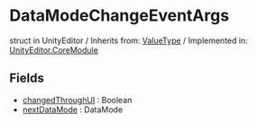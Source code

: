 # DataModeChangeEventArgs
struct in UnityEditor
 / Inherits from: <a href="https://docs.unity3d.com/6000.0/Documentation/ScriptReference/ValueType.html" target="_blank">ValueType</a> / Implemented in: <a href="https://docs.unity3d.com/6000.0/Documentation/ScriptReference/UnityEditor.CoreModule.html" target="_blank">UnityEditor.CoreModule</a>
## Fields
- <a href="https://docs.unity3d.com/6000.0/Documentation/ScriptReference/DataModeChangeEventArgs-changedThroughUI.html" target="_blank">changedThroughUI</a> : Boolean
- <a href="https://docs.unity3d.com/6000.0/Documentation/ScriptReference/DataModeChangeEventArgs-nextDataMode.html" target="_blank">nextDataMode</a> : DataMode
